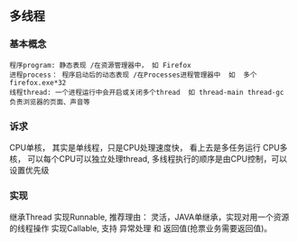 ## 多线程 


### 基本概念
```
程序program: 静态表现 /在资源管理器中， 如 Firefox
进程process： 程序启动后的动态表现 /在Processes进程管理器中  如  多个firefox.exe*32
线程thread: 一个进程运行中会开启或关闭多个thread  如 thread-main thread-gc 负责浏览器的页面、声音等
```
###  诉求
CPU单核， 其实是单线程，只是CPU处理速度快， 看上去是多任务运行
CPU多核， 可以每个CPU可以独立处理thread, 多线程执行的顺序是由CPU控制，可以设置优先级

### 实现
继承Thread
实现Runnable, 推荐理由： 灵活，JAVA单继承，实现对用一个资源的线程操作
实现Callable, 支持 异常处理 和 返回值(抢票业务需要返回值)。



